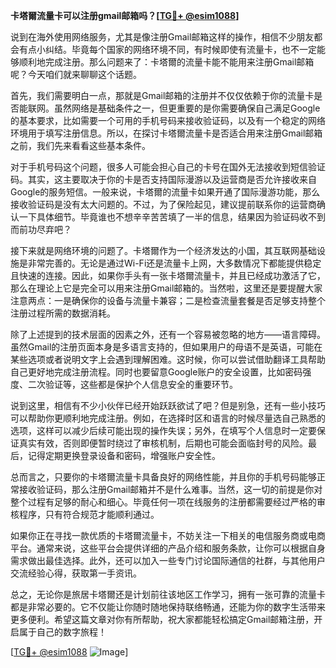 **卡塔爾流量卡可以注册gmail邮箱吗？[[TG💪+ @esim1088](https://t.me/s/esim1088)]**

说到在海外使用网络服务，尤其是像注册Gmail邮箱这样的操作，相信不少朋友都会有点小纠结。毕竟每个国家的网络环境不同，有时候即使有流量卡，也不一定能够顺利地完成注册。那么问题来了：卡塔爾的流量卡能不能用来注册Gmail邮箱呢？今天咱们就来聊聊这个话题。

首先，我们需要明白一点，那就是Gmail邮箱的注册并不仅仅依赖于你的流量卡是否能联网。虽然网络是基础条件之一，但更重要的是你需要确保自己满足Google的基本要求，比如需要一个可用的手机号码来接收验证码，以及有一个稳定的网络环境用于填写注册信息。所以，在探讨卡塔爾流量卡是否适合用来注册Gmail邮箱之前，我们先来看看这些基本条件。

对于手机号码这个问题，很多人可能会担心自己的卡号在国外无法接收到短信验证码。其实，这主要取决于你的卡是否支持国际漫游以及运营商是否允许接收来自Google的服务短信。一般来说，卡塔爾的流量卡如果开通了国际漫游功能，那么接收验证码是没有太大问题的。不过，为了保险起见，建议提前联系你的运营商确认一下具体细节。毕竟谁也不想辛辛苦苦填了一半的信息，结果因为验证码收不到而前功尽弃吧？

接下来就是网络环境的问题了。卡塔爾作为一个经济发达的小国，其互联网基础设施是非常完善的。无论是通过Wi-Fi还是流量卡上网，大多数情况下都能提供稳定且快速的连接。因此，如果你手头有一张卡塔爾流量卡，并且已经成功激活了它，那么在理论上它是完全可以用来注册Gmail邮箱的。当然啦，这里还是要提醒大家注意两点：一是确保你的设备与流量卡兼容；二是检查流量套餐是否足够支持整个注册过程所需的数据消耗。

除了上述提到的技术层面的因素之外，还有一个容易被忽略的地方——语言障碍。虽然Gmail的注册页面本身是多语言支持的，但如果用户的母语不是英语，可能在某些选项或者说明文字上会遇到理解困难。这时候，你可以尝试借助翻译工具帮助自己更好地完成注册流程。同时也要留意Google账户的安全设置，比如密码强度、二次验证等，这些都是保护个人信息安全的重要环节。

说到这里，相信有不少小伙伴已经开始跃跃欲试了吧？但是别急，还有一些小技巧可以帮助你更顺利地完成注册。例如，在选择时区和语言的时候尽量选自己熟悉的选项，这样可以减少后续可能出现的操作失误；另外，在填写个人信息时一定要保证真实有效，否则即便暂时绕过了审核机制，后期也可能会面临封号的风险。最后，记得定期更换登录设备和密码，增强账户安全性。

总而言之，只要你的卡塔爾流量卡具备良好的网络性能，并且你的手机号码能够正常接收验证码，那么注册Gmail邮箱并不是什么难事。当然，这一切的前提是你对整个过程有足够的耐心和细心。毕竟任何一项在线服务的注册都需要经过严格的审核程序，只有符合规范才能顺利通过。

如果你正在寻找一款优质的卡塔爾流量卡，不妨关注一下相关的电信服务商或电商平台。通常来说，这些平台会提供详细的产品介绍和服务条款，让你可以根据自身需求做出最佳选择。此外，还可以加入一些专门讨论国际通信的社群，与其他用户交流经验心得，获取第一手资讯。

总之，无论你是旅居卡塔爾还是计划前往该地区工作学习，拥有一张可靠的流量卡都是非常必要的。它不仅能让你随时随地保持联络畅通，还能为你的数字生活带来更多便利。希望这篇文章对你有所帮助，祝大家都能轻松搞定Gmail邮箱注册，开启属于自己的数字旅程！

[[TG💪+ @esim1088](https://t.me/s/esim1088) ![Image](https://i.postimg.cc/4NQfJmqS/Snipaste-2025-05-13-00-14-12.png)]